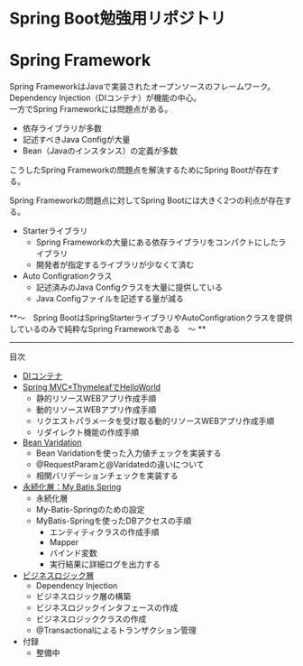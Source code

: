 # Spring Boot勉強用リポジトリ

# Spring Framework
Spring FrameworkはJavaで実装されたオープンソースのフレームワーク。
Dependency Injection（DIコンテナ）が機能の中心。  
一方でSpring Frameworkには問題点がある。
- 依存ライブラリが多数
- 記述すべきJava Configが大量
- Bean（Javaのインスタンス）の定義が多数  

こうしたSpring Frameworkの問題点を解決するためにSpring Bootが存在する。  
  
Spring Frameworkの問題点に対してSpring Bootには大きく2つの利点が存在する。
- Starterライブラリ
	- Spring Frameworkの大量にある依存ライブラリをコンパクトにしたライブラリ
	- 開発者が指定するライブラリが少なくて済む
- Auto Configrationクラス
	- 記述済みのJava Configクラスを大量に提供している
	- Java Configファイルを記述する量が減る

**〜　Spring BootはSpringStarterライブラリやAutoConfigrationクラスを提供しているのみで純粋なSpring Frameworkである　〜  **

---

目次
- [DIコンテナ](https://github.com/is0383kk/Spring-Boot-Camp/blob/main/Chap1_DI/README.md)
- [Spring MVC×ThymeleafでHelloWorld](https://github.com/is0383kk/Spring-Boot-Camp/tree/main/Chap2_SpringMVC)
	- 静的リソースWEBアプリ作成手順
	- 動的リソースWEBアプリ作成手順
	- リクエストパラメータを受け取る動的リソースWEBアプリ作成手順
	- リダイレクト機能の作成手順
- [Bean Varidation](https://github.com/is0383kk/Spring-Boot-Camp/tree/main/Chap3_BeanVaridation)
	- Bean Varidationを使った入力値チェックを実装する
	- @RequestParamと@Varidatedの違いについて
	- 相関バリデーションチェックを実装する
- [永続化層：My Batis Spring](https://github.com/is0383kk/Spring-Boot-Camp/tree/main/Chap4_MyBatisSpring)
	- 永続化層
	- My-Batis-Springのための設定
	- MyBatis-Springを使ったDBアクセスの手順
		- エンティティクラスの作成手順
		- Mapper
		- バインド変数
		- 実行結果に詳細ログを出力する
- [ビジネスロジック層](https://github.com/is0383kk/Spring-Boot-Camp/tree/main/Chap5_BusinessLogic)
	- Dependency Injection
	- ビジネスロジック層の構築
	- ビジネスロジックインタフェースの作成
	- ビジネスロジッククラスの作成
	- @Transactionalによるトランザクション管理
- 付録
	- 整備中
